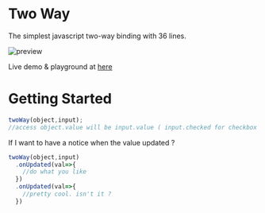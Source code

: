 # Two Way
The simplest javascript two-way binding with 36 lines.

![preview](preview/preview.gif)

Live demo & playground at [here](https://jsfiddle.net/f0drz4g3/1/)


# Getting Started

```javascript
twoWay(object,input);
//access object.value will be input.value ( input.checked for checkbox )
```

If I want to have a notice when the value updated ?

```javascript
twoWay(object,input)
  .onUpdated(val=>{
    //do what you like
  })
  .onUpdated(val=>{
    //pretty cool. isn't it ?
  })
```


